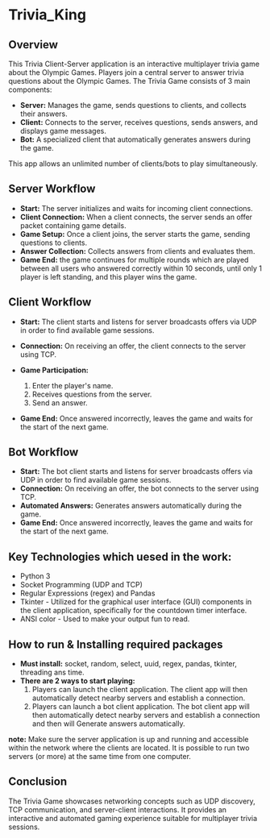 # Trivia_King

## Overview
This Trivia Client-Server application is an interactive multiplayer trivia game about the Olympic Games. Players join a central server to answer trivia questions about the Olympic Games. 
The Trivia Game consists of 3 main components:
* **Server:** Manages the game, sends questions to clients, and collects their answers.
* **Client:** Connects to the server, receives questions, sends answers, and displays game messages.
* **Bot:** A specialized client that automatically generates answers during the game.

This app allows an unlimited number of clients/bots to play simultaneously.

## Server Workflow
* **Start:** The server initializes and waits for incoming client connections.
* **Client Connection:** When a client connects, the server sends an offer packet containing game details.
* **Game Setup:** Once a client joins, the server starts the game, sending questions to clients.
* **Answer Collection:** Collects answers from clients and evaluates them.
* **Game End:** the game continues for multiple rounds which are played between all users who answered correctly within 10 seconds, until only 1 player is left standing, and this player wins the game.
  
## Client Workflow
* **Start:** The client starts and listens for server broadcasts offers via UDP in order to find available game sessions.
* **Connection:** On receiving an offer, the client connects to the server using TCP.
* **Game Participation:**
  1. Enter the player's name.
  2. Receives questions from the server.
  3. Send an answer.

* **Game End:** Once answered incorrectly, leaves the game and waits for the start of the next game.

## Bot Workflow
* **Start:** The bot client starts and listens for server broadcasts offers via UDP in order to find available game sessions.
* **Connection:** On receiving an offer, the bot connects to the server using TCP.
* **Automated Answers:** Generates answers automatically during the game.
* **Game End:** Once answered incorrectly, leaves the game and waits for the start of the next game.

## Key Technologies which uesed in the work:
* Python 3
* Socket Programming (UDP and TCP)
* Regular Expressions (regex) and Pandas
* Tkinter - Utilized for the graphical user interface (GUI) components in the client application, specifically for the countdown timer interface.
* ANSI color - Used to make your output fun to read.
 
## How to run & Installing required packages
* **Must install:** socket, random, select, uuid, regex, pandas, tkinter, threading ans time.
* **There are 2 ways to start playing:**
  1. Players can launch the client application. The client app will then automatically detect nearby servers and establish a connection.
  2. Players can launch a bot client application. The  bot client app will then automatically detect nearby servers and establish a connection and then will Generate answers automatically.
     
**note:** Make sure the server application is up and running and accessible within the network where the clients are located.
It is possible to run two servers (or more) at the same time from one computer.

## Conclusion
The Trivia Game showcases networking concepts such as UDP discovery, TCP communication, and server-client interactions. It provides an interactive and automated gaming experience suitable for multiplayer trivia sessions.

